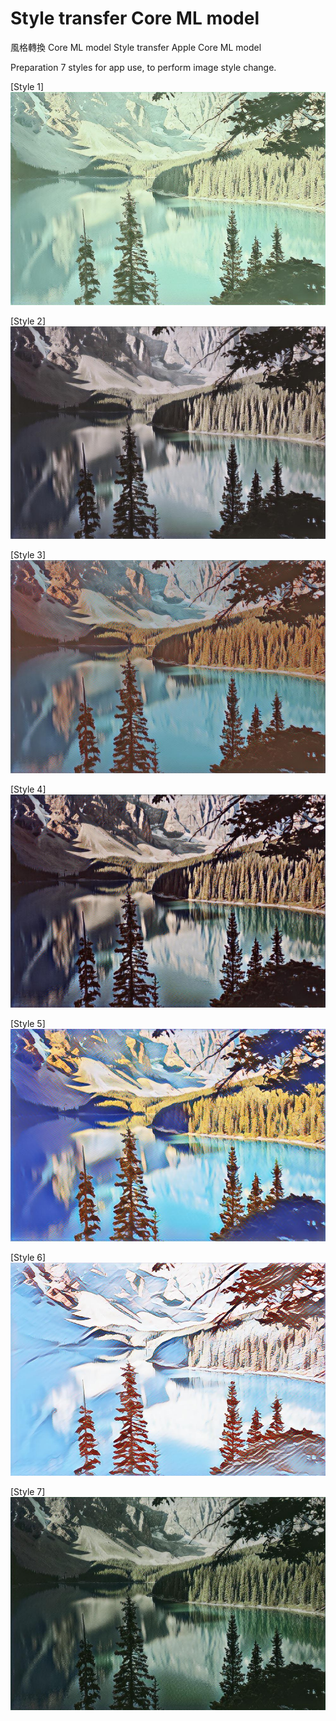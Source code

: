 # Style transfer Core ML model
風格轉換 Core ML model
Style transfer Apple Core ML model  

Preparation 7 styles for app use, to perform image style change.

[Style 1]  
![Style 1](images/landscape_0.jpg)

[Style 2]  
![Style 2](images/landscape_1.jpg)

[Style 3]  
![Style 3](images/landscape_2.jpg)


[Style 4]  
![Style 4](images/landscape_3.jpg)


[Style 5]  
![Style 5](images/landscape_4.jpg)


[Style 6]  
![Style 6](images/landscape_5.jpg)


[Style 7]  
![Style 7](images/landscape_6.jpg)

